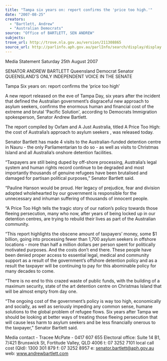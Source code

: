 ```yaml
---
title: "Tampa six years on: report confirms the 'price too high.'"
date: "2007-08-25"
creators:
  - "Bartlett, Andrew"
  - "Australian Democrats"
source: "Office of BARTLETT, SEN ANDREW"
subjects:
trove_url: http://trove.nla.gov.au/version/211308865
source_url: http://parlinfo.aph.gov.au/parlInfo/search/display/display.w3p;query=Id%3A%22media/pressrel/OV2O6%22
---
```


 Media Statement  Saturday 25th August 2007

 

 SENATOR ANDREW BARTLETT  Queensland Democrat Senator  QUEENSLAND’S ONLY INDEPENDENT VOICE IN THE SENATE 

 

 Tampa Six years on: report confirms the ‘price too high’   

 A new report released on the eve of Tampa Day, six years after the incident that defined the Australian  government’s disgraceful new approach to asylum seekers, confirms the enormous human and financial cost  of the extreme and brutal 'Pacific Solution', according to Democrats Immigration spokesperson, Senator  Andrew Bartlett.   

 The report compiled by Oxfam and A Just Australia, titled A Price Too High: the cost of Australia’s approach  to asylum seekers , was released today.    

 Senator Bartlett has made 4 visits to the Australian-funded detention centre in Nauru - the only Parliamentarian  to do so - as well as visits to Christmas Island and all Australia’s onshore detention facilities.    

 “Taxpayers are still being duped by off-shore processing, Australia’s legal system and human rights record  continue to be degraded and most importantly thousands of genuine refugees have been brutalised and  damaged for partisan political purposes,” Senator Bartlett said.    

 “Pauline Hanson would be proud. Her legacy of prejudice, fear and division adopted wholehearted by our  government is responsible for the unnecessary and inhuman suffering of thousands of innocent people.   

 “A Price Too High tells the tragic story of our nation’s policy towards those fleeing persecution, many who now,  after years of being locked up in our detention centres, are trying to rebuild their lives as part of the Australian  community.   

 “This report highlights the obscene amount of taxpayers’ money, some $1 billion, going into processing fewer  than 1,700 asylum seekers in offshore locations - more than half a million dollars per person spent for  politically motivated purposes.   And the costs don’t end there. These people have been denied proper access  to essential legal, medical and community support as a result of the government’s offshore detention policy  and as a result the taxpayer will be continuing to pay for this abominable policy for many decades to come.    

 “There is no end to this crazed waste of public funds, with the building of a maximum security, state of the art  detention centre on Christmas Island that will be almost empty from day one.   

 “The ongoing cost of the government’s policy is way too high, economically and socially, as well as seriously  impeding any common sense, humane solutions to the global problem of refugee flows.  Six years after Tampa  we should be looking at better ways of treating those fleeing persecution that will cause less harm to asylum  seekers and be less financially onerous to the taxpayer,” Senator Bartlett said.    

 Media contact - Tracee McPate - 0417 607 655  Electoral office: Suite 14 B1, 7/421 Brunswick St, Fortitude Valley, QLD 4006  t: 07 3252 7101  local call cost (Qld): 1300 301 879   f: 07 3252 8957  e: senator.bartlett@aph.gov.au   web: www.andrewbartlett.com   

 

